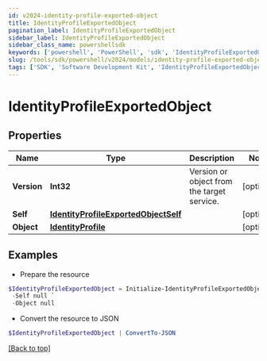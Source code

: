 ```yaml
---
id: v2024-identity-profile-exported-object
title: IdentityProfileExportedObject
pagination_label: IdentityProfileExportedObject
sidebar_label: IdentityProfileExportedObject
sidebar_class_name: powershellsdk
keywords: ['powershell', 'PowerShell', 'sdk', 'IdentityProfileExportedObject', 'V2024IdentityProfileExportedObject'] 
slug: /tools/sdk/powershell/v2024/models/identity-profile-exported-object
tags: ['SDK', 'Software Development Kit', 'IdentityProfileExportedObject', 'V2024IdentityProfileExportedObject']
---
```



# IdentityProfileExportedObject

## Properties

Name | Type | Description | Notes
------------ | ------------- | ------------- | -------------
**Version** | **Int32** | Version or object from the target service. | [optional] 
**Self** | [**IdentityProfileExportedObjectSelf**](identity-profile-exported-object-self) |  | [optional] 
**Object** | [**IdentityProfile**](identity-profile) |  | [optional] 

## Examples

- Prepare the resource
```powershell
$IdentityProfileExportedObject = Initialize-IdentityProfileExportedObject  -Version 1 `
 -Self null `
 -Object null
```

- Convert the resource to JSON
```powershell
$IdentityProfileExportedObject | ConvertTo-JSON
```


[[Back to top]](#) 

